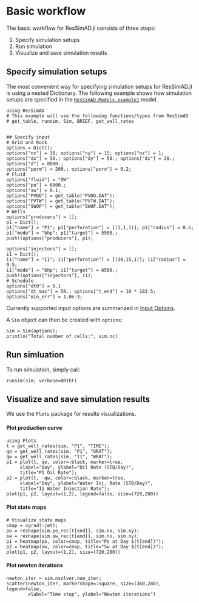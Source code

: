 # Basic workflow

The basic workflow for ResSimAD.jl consists of three steps:

1. Specify simulation setups
2. Run simulation
3. Visualize and save simulation results

## Specify simulation setups
The most convenient way for specifying simulation setups for ResSimAD.jl is using
a nested Dictionary. The following example shows how simulation setups are specified
in the [`ResSimAD.Models.example1`](@ref) model.

```@example workflow
using ResSimAD
# This example will use the following functions/types from ResSimAD
# get_table, runsim, Sim, BRIEF, get_well_rates


## Specify input
# Grid and Rock
options = Dict();
options["nx"] = 30; options["ny"] = 15; options["nz"] = 1;
options["dx"] = 50.; options["dy"] = 50.; options["dz"] = 20.;
options["d"] = 8000.;
options["perm"] = 200.; options["poro"] = 0.2;
# Fluid
options["fluid"] = "OW"
options["po"] = 6000.;
options["sw"] = 0.1;
options["PVDO"] = get_table("PVDO.DAT");
options["PVTW"] = get_table("PVTW.DAT");
options["SWOF"] = get_table("SWOF.DAT");
# Wells
options["producers"] = [];
p1 = Dict();
p1["name"] = "P1"; p1["perforation"] = [(1,1,1)]; p1["radius"] = 0.5;
p1["mode"] = "bhp"; p1["target"] = 5500.;
push!(options["producers"], p1);

options["injectors"] = [];
i1 = Dict();
i1["name"] = "I1"; i1["perforation"] = [(30,15,1)]; i1["radius"] = 0.5;
i1["mode"] = "bhp"; i1["target"] = 6500.;
push!(options["injectors"], i1);
# Schedule
options["dt0"] = 0.1
options["dt_max"] = 50.; options["t_end"] = 10 * 182.5;
options["min_err"] = 1.0e-3;

```

Currently supported input options are summarized in [Input Options](@ref).

A `Sim` object can then be created with `options`:

```@example workflow
sim = Sim(options);
println("Total number of cells:", sim.nc)
```

## Run simluation
To run simulation, simply call:
```@example workflow
runsim(sim; verbose=BRIEF)
```

## Visualize and save simulation results

We use the `Plots` package for results visualizations.

#### Plot production curve
```@example workflow
using Plots
t = get_well_rates(sim, "P1", "TIME");
qo = get_well_rates(sim, "P1", "ORAT");
qw = get_well_rates(sim, "I1", "WRAT");
p1 = plot(t, qo, color=:black, marker=true,
     xlabel="Day", ylabel="Oil Rate (STB/Day)",
     title="P1 Oil Rate");
p2 = plot(t, -qw, color=:black, marker=true,
     xlabel="Day", ylabel="Water Inj. Rate (STB/Day)",
     title="I1 Water Injection Rate");
plot(p1, p2, layout=(1,2), legend=false, size=(720,280))
```

#### Plot state maps
```@example workflow
# Visualize state maps
cmap = cgrad(:jet);
po = reshape(sim.po_rec[t[end]], sim.nx, sim.ny);
sw = reshape(sim.sw_rec[t[end]], sim.nx, sim.ny);
p1 = heatmap(po, color=cmap, title="Po at Day $(t[end])");
p2 = heatmap(sw, color=cmap, title="Sw at Day $(t[end])");
plot(p1, p2, layout=(1,2), size=(720,280))
```

#### Plot newton iterations
```@example workflow
newton_iter = sim.nsolver.num_iter;
scatter(newton_iter, markershape=:square, size=(360,280), legend=false,
        xlabel="Time step", ylabel="Newton iterations")
```
